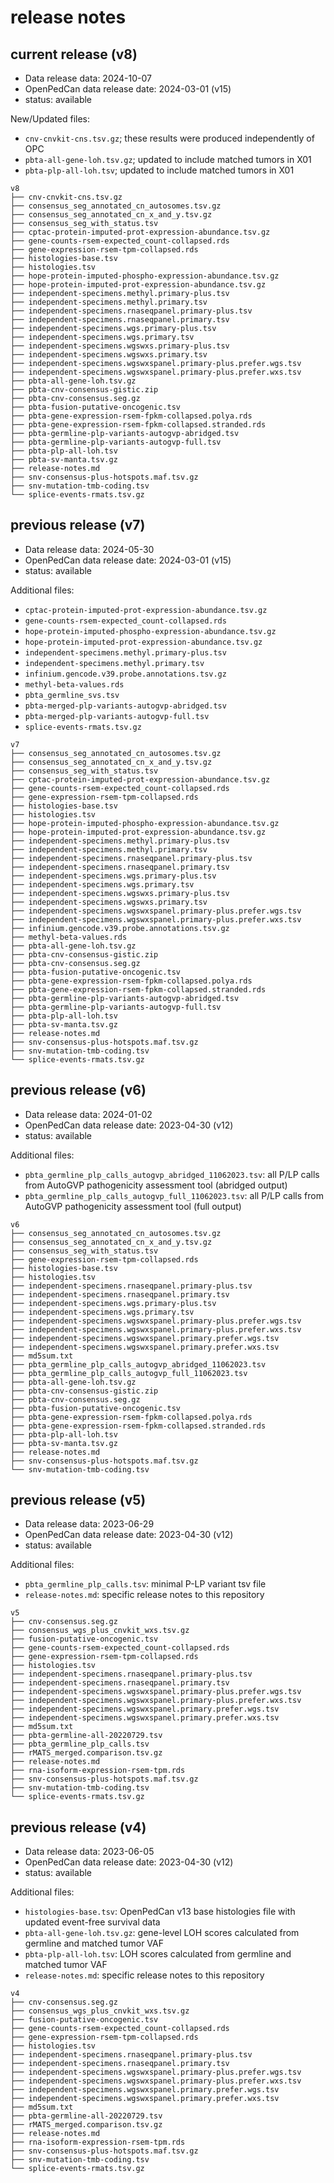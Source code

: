 # release notes

## current release (v8)
- Data release data: 2024-10-07
- OpenPedCan data release date: 2024-03-01 (v15)
- status: available

New/Updated files:
- `cnv-cnvkit-cns.tsv.gz`; these results were produced independently of OPC
- `pbta-all-gene-loh.tsv.gz`; updated to include matched tumors in X01
- `pbta-plp-all-loh.tsv`; updated to include matched tumors in X01

```
v8
├── cnv-cnvkit-cns.tsv.gz
├── consensus_seg_annotated_cn_autosomes.tsv.gz
├── consensus_seg_annotated_cn_x_and_y.tsv.gz
├── consensus_seg_with_status.tsv
├── cptac-protein-imputed-prot-expression-abundance.tsv.gz
├── gene-counts-rsem-expected_count-collapsed.rds
├── gene-expression-rsem-tpm-collapsed.rds
├── histologies-base.tsv
├── histologies.tsv
├── hope-protein-imputed-phospho-expression-abundance.tsv.gz
├── hope-protein-imputed-prot-expression-abundance.tsv.gz
├── independent-specimens.methyl.primary-plus.tsv
├── independent-specimens.methyl.primary.tsv
├── independent-specimens.rnaseqpanel.primary-plus.tsv
├── independent-specimens.rnaseqpanel.primary.tsv
├── independent-specimens.wgs.primary-plus.tsv
├── independent-specimens.wgs.primary.tsv
├── independent-specimens.wgswxs.primary-plus.tsv
├── independent-specimens.wgswxs.primary.tsv
├── independent-specimens.wgswxspanel.primary-plus.prefer.wgs.tsv
├── independent-specimens.wgswxspanel.primary-plus.prefer.wxs.tsv
├── pbta-all-gene-loh.tsv.gz
├── pbta-cnv-consensus-gistic.zip
├── pbta-cnv-consensus.seg.gz
├── pbta-fusion-putative-oncogenic.tsv
├── pbta-gene-expression-rsem-fpkm-collapsed.polya.rds
├── pbta-gene-expression-rsem-fpkm-collapsed.stranded.rds
├── pbta-germline-plp-variants-autogvp-abridged.tsv
├── pbta-germline-plp-variants-autogvp-full.tsv
├── pbta-plp-all-loh.tsv
├── pbta-sv-manta.tsv.gz
├── release-notes.md
├── snv-consensus-plus-hotspots.maf.tsv.gz
├── snv-mutation-tmb-coding.tsv
└── splice-events-rmats.tsv.gz
```


## previous release (v7)
- Data release data: 2024-05-30
- OpenPedCan data release date: 2024-03-01 (v15)
- status: available

Additional files:
- `cptac-protein-imputed-prot-expression-abundance.tsv.gz`
- `gene-counts-rsem-expected_count-collapsed.rds`
- `hope-protein-imputed-phospho-expression-abundance.tsv.gz`
- `hope-protein-imputed-prot-expression-abundance.tsv.gz`
- `independent-specimens.methyl.primary-plus.tsv`
- `independent-specimens.methyl.primary.tsv`
- `infinium.gencode.v39.probe.annotations.tsv.gz`
- `methyl-beta-values.rds`
- `pbta_germline_svs.tsv`
- `pbta-merged-plp-variants-autogvp-abridged.tsv`
- `pbta-merged-plp-variants-autogvp-full.tsv`
- `splice-events-rmats.tsv.gz`


```
v7
├── consensus_seg_annotated_cn_autosomes.tsv.gz
├── consensus_seg_annotated_cn_x_and_y.tsv.gz
├── consensus_seg_with_status.tsv
├── cptac-protein-imputed-prot-expression-abundance.tsv.gz
├── gene-counts-rsem-expected_count-collapsed.rds
├── gene-expression-rsem-tpm-collapsed.rds
├── histologies-base.tsv
├── histologies.tsv
├── hope-protein-imputed-phospho-expression-abundance.tsv.gz
├── hope-protein-imputed-prot-expression-abundance.tsv.gz
├── independent-specimens.methyl.primary-plus.tsv
├── independent-specimens.methyl.primary.tsv
├── independent-specimens.rnaseqpanel.primary-plus.tsv
├── independent-specimens.rnaseqpanel.primary.tsv
├── independent-specimens.wgs.primary-plus.tsv
├── independent-specimens.wgs.primary.tsv
├── independent-specimens.wgswxs.primary-plus.tsv
├── independent-specimens.wgswxs.primary.tsv
├── independent-specimens.wgswxspanel.primary-plus.prefer.wgs.tsv
├── independent-specimens.wgswxspanel.primary-plus.prefer.wxs.tsv
├── infinium.gencode.v39.probe.annotations.tsv.gz
├── methyl-beta-values.rds
├── pbta-all-gene-loh.tsv.gz
├── pbta-cnv-consensus-gistic.zip
├── pbta-cnv-consensus.seg.gz
├── pbta-fusion-putative-oncogenic.tsv
├── pbta-gene-expression-rsem-fpkm-collapsed.polya.rds
├── pbta-gene-expression-rsem-fpkm-collapsed.stranded.rds
├── pbta-germline-plp-variants-autogvp-abridged.tsv
├── pbta-germline-plp-variants-autogvp-full.tsv
├── pbta-plp-all-loh.tsv
├── pbta-sv-manta.tsv.gz
├── release-notes.md
├── snv-consensus-plus-hotspots.maf.tsv.gz
├── snv-mutation-tmb-coding.tsv
└── splice-events-rmats.tsv.gz
```



## previous release (v6)
- Data release data: 2024-01-02
- OpenPedCan data release date: 2023-04-30 (v12)
- status: available

Additional files:
- `pbta_germline_plp_calls_autogvp_abridged_11062023.tsv`: all P/LP calls from AutoGVP pathogenicity assessment tool (abridged output)
- `pbta_germline_plp_calls_autogvp_full_11062023.tsv`: all P/LP calls from AutoGVP pathogenicity assessment tool (full output)


```
v6
├── consensus_seg_annotated_cn_autosomes.tsv.gz
├── consensus_seg_annotated_cn_x_and_y.tsv.gz
├── consensus_seg_with_status.tsv
├── gene-expression-rsem-tpm-collapsed.rds
├── histologies-base.tsv
├── histologies.tsv
├── independent-specimens.rnaseqpanel.primary-plus.tsv
├── independent-specimens.rnaseqpanel.primary.tsv
├── independent-specimens.wgs.primary-plus.tsv
├── independent-specimens.wgs.primary.tsv
├── independent-specimens.wgswxspanel.primary-plus.prefer.wgs.tsv
├── independent-specimens.wgswxspanel.primary-plus.prefer.wxs.tsv
├── independent-specimens.wgswxspanel.primary.prefer.wgs.tsv
├── independent-specimens.wgswxspanel.primary.prefer.wxs.tsv
├── md5sum.txt
├── pbta_germline_plp_calls_autogvp_abridged_11062023.tsv
├── pbta_germline_plp_calls_autogvp_full_11062023.tsv
├── pbta-all-gene-loh.tsv.gz
├── pbta-cnv-consensus-gistic.zip
├── pbta-cnv-consensus.seg.gz
├── pbta-fusion-putative-oncogenic.tsv
├── pbta-gene-expression-rsem-fpkm-collapsed.polya.rds
├── pbta-gene-expression-rsem-fpkm-collapsed.stranded.rds
├── pbta-plp-all-loh.tsv
├── pbta-sv-manta.tsv.gz
├── release-notes.md
├── snv-consensus-plus-hotspots.maf.tsv.gz
└── snv-mutation-tmb-coding.tsv
```




## previous release (v5)
- Data release data: 2023-06-29
- OpenPedCan data release date: 2023-04-30 (v12)
- status: available

Additional files:
- `pbta_germline_plp_calls.tsv`: minimal P-LP variant tsv file
- `release-notes.md`: specific release notes to this repository

```
v5
├── cnv-consensus.seg.gz
├── consensus_wgs_plus_cnvkit_wxs.tsv.gz
├── fusion-putative-oncogenic.tsv
├── gene-counts-rsem-expected_count-collapsed.rds
├── gene-expression-rsem-tpm-collapsed.rds
├── histologies.tsv
├── independent-specimens.rnaseqpanel.primary-plus.tsv
├── independent-specimens.rnaseqpanel.primary.tsv
├── independent-specimens.wgswxspanel.primary-plus.prefer.wgs.tsv
├── independent-specimens.wgswxspanel.primary-plus.prefer.wxs.tsv
├── independent-specimens.wgswxspanel.primary.prefer.wgs.tsv
├── independent-specimens.wgswxspanel.primary.prefer.wxs.tsv
├── md5sum.txt
├── pbta-germline-all-20220729.tsv
├── pbta_germline_plp_calls.tsv
├── rMATS_merged.comparison.tsv.gz
├── release-notes.md
├── rna-isoform-expression-rsem-tpm.rds
├── snv-consensus-plus-hotspots.maf.tsv.gz
├── snv-mutation-tmb-coding.tsv
└── splice-events-rmats.tsv.gz
```





## previous release (v4)
- Data release data: 2023-06-05
- OpenPedCan data release date: 2023-04-30 (v12)
- status: available

Additional files:
- `histologies-base.tsv`: OpenPedCan v13 base histologies file with updated event-free survival data
- `pbta-all-gene-loh.tsv.gz`: gene-level LOH scores calculated from germline and matched tumor VAF
- `pbta-plp-all-loh.tsv`: LOH scores calculated from germline and matched tumor VAF
- `release-notes.md`: specific release notes to this repository

```
v4
├── cnv-consensus.seg.gz
├── consensus_wgs_plus_cnvkit_wxs.tsv.gz
├── fusion-putative-oncogenic.tsv
├── gene-counts-rsem-expected_count-collapsed.rds
├── gene-expression-rsem-tpm-collapsed.rds
├── histologies.tsv
├── independent-specimens.rnaseqpanel.primary-plus.tsv
├── independent-specimens.rnaseqpanel.primary.tsv
├── independent-specimens.wgswxspanel.primary-plus.prefer.wgs.tsv
├── independent-specimens.wgswxspanel.primary-plus.prefer.wxs.tsv
├── independent-specimens.wgswxspanel.primary.prefer.wgs.tsv
├── independent-specimens.wgswxspanel.primary.prefer.wxs.tsv
├── md5sum.txt
├── pbta-germline-all-20220729.tsv
├── rMATS_merged.comparison.tsv.gz
├── release-notes.md
├── rna-isoform-expression-rsem-tpm.rds
├── snv-consensus-plus-hotspots.maf.tsv.gz
├── snv-mutation-tmb-coding.tsv
└── splice-events-rmats.tsv.gz
```
